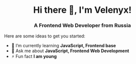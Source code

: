 <h1 align="center">Hi there 👋, I'm Velenyx!</h1>
<h3 align="center">A Frontend Web Developer from Russia</h3>

<p align='left'>
Here are some ideas to get you started:

- 🌱 I’m currently learning **JavaScript, Frontend base**
- 💬 Ask me about **JavaScript, Frontend Web Development**
- ⚡ Fun fact **I am young**

